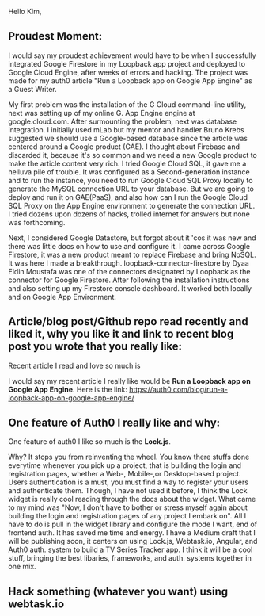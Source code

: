 Hello Kim,

## Proudest Moment:
I would say my proudest achievement would have to be when I successfully integrated Google Firestore in my Loopback app project and deployed to Google Cloud Engine, after weeks of errors and hacking. The project was made for my auth0 article "Run a Loopback app on Google App Engine" as a Guest Writer. 

My first problem was the installation of the G Cloud command-line utility, next was setting up of my online G. App Engine engine at google.cloud.com. After surmounting the problem, next was database integration. I initially used mLab but my mentor and handler Bruno Krebs suggested we should use a Google-based database since the article was centered around a Google product (GAE). I thought about Firebase and discarded it, because it's so common and we need a new Google product to make the article content very rich. I tried Google Cloud SQL, it gave me a helluva pile of trouble. It was configured as a Second-generation instance and to run the instance, you need to run Google Cloud SQL Proxy locally to generate the MySQL connection URL to your database. But we are going to deploy and run it on GAE(PaaS), and also how can I run the Google Cloud SQL Proxy on the App Engine environment to generate the connection URL. I tried dozens upon dozens of hacks, trolled internet for answers but none was forthcoming.

 Next, I considered Google Datastore, but forgot about it 'cos it was new and there was little docs on how to use and configure it. I came across Google Firestore, it was a new product meant to replace Firebase and bring NoSQL. It was here I made a breakthrough. loopback-connector-firestore by Dyaa Eldin Moustafa was one of the connectors designated by Loopback as the connector for Google Firestore. After following the installation instructions and also setting up my Firestore console dashboard. It worked both locally and on Google App Environment.

## Article/blog post/Github repo read recently and liked it, why you like it and link to recent blog post you wrote that you really like:
Recent article I read and love so much is

I would say my recent article I really like would be **Run a Loopback app on Google App Engine**. Here is the link: https://auth0.com/blog/run-a-loopback-app-on-google-app-engine/

## One feature of Auth0 I really like and why:

One feature of auth0 I like so much is the **Lock.js**. 

Why? It stops you from reinventing the wheel. You know there stuffs done everytime whenever you pick up a project, that is building the login and registration pages, whether a Web-, Mobile-,or Desktop-based project. Users authentication is a must, you must find a way to register your users and authenticate them. Though, I have not used it before, I think the Lock widget is really cool reading through the docs about the widget. What came to my mind was "Now, I don't have to bother or stress myself again about building the login and registration pages of any project I embark on". All I have to do is pull in the widget library and configure the mode I want, end of frontend auth. It has saved me time and energy. I have a Medium draft that I will be publishing soon, it centers on using Lock.js, Webtask.io, Angular, and Auth0 auth. system to build a TV Series Tracker app. I think it will be a cool stuff, bringing the best libaries, frameworks, and auth. systems together in one mix.

## Hack something (whatever you want) using webtask.io
 